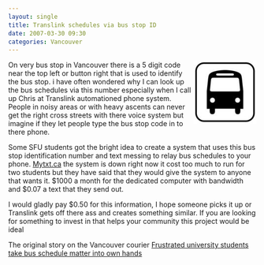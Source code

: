 ```yaml
---
layout: single
title: Translink schedules via bus stop ID
date: 2007-03-30 09:30
categories: Vancouver
---
```

<img src="/public/uploads/2007/03/pic_bus_neu.thumbnail.jpg" alt="pic_bus_neu.jpg" align="right" />On very bus stop in Vancouver there is a 5 digit code near the top left or button right that is used to identify the bus stop. i have often wondered why I can look up the bus schedules via this number especially when I call up Chris at Translink automationed phone system. People in noisy areas or with heavy ascents can never get the right cross streets with there voice system but imagine if they let people type the bus stop code in to there phone.

Some SFU students got the bright idea to create a system that uses this bus stop identification number and text messing to relay bus schedules to your phone. <a href="http://www.mytxt.ca/">Mytxt.ca</a> the system is down right now it cost too much to run for two students but they have said that they would give the system to anyone that wants it. $1000 a month for the dedicated computer with bandwidth and $0.07 a text that they send out.

I would gladly pay $0.50 for this information, I hope someone picks it up or Translink gets off there ass and creates something similar. If you are looking for something to invest in that helps your community this project would be ideal

The original story on the Vancouver courier
<a href="http://vancourier.com/issues07/035107/news/035107nn2.html">Frustrated university students take bus schedule matter into own hands</a>
